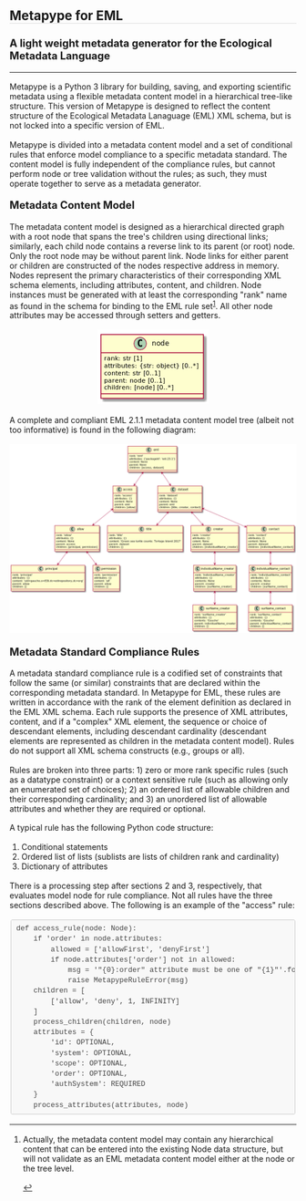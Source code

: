 <html><head><meta http-equiv="content-type" content="text/html; charset=UTF-8"></head><body>
<h1 style="margin:1.3em 0 1em;padding:0;font-weight:bold;font-size:1.6em;border-bottom:1pt solid #ddd;">Metapype for EML</h1>
<h4 style="margin:1.0em 0 1em;padding:0;font-weight:bold;font-size:1.3em;">A light weight metadata generator for the Ecological Metadata Language</h4>
<hr />
<p style="margin:1.2em 0;">Metapype is a Python 3 library for building, saving, and exporting
scientific metadata using a flexible metadata content model in a
hierarchical tree-like structure. This version of Metapype is designed
to reflect the content structure of the Ecological Metadata Lanaguage
(EML) XML schema, but is not locked into a specific version of EML.</p>
<p style="margin:1.2em 0;">Metapype is divided into a metadata content model and a set of conditional rules
that enforce model compliance to a specific metadata standard. The content model
is fully independent of the compliance rules, but cannot perform node or
tree validation without the rules; as such, they must operate together to serve
as a metadata generator.</p>
<h4 style="margin:1.0em 0 1em;padding:0;font-weight:bold;font-size:1.3em;">Metadata Content Model</h4>
<p style="margin:1.2em 0;">The metadata content model is designed as a hierarchical directed graph with a
root node that spans the tree's children using directional links; similarly,
each child node contains a reverse link to its parent (or root) node. Only the
root node may be without parent link. Node links for either parent or children
are constructed of the nodes respective address in memory. Nodes represent the
primary characteristics of their corresponding XML schema elements, including
attributes, content, and children. Node instances must be generated with at
least the corresponding &quot;rank&quot; name as found in the schema for binding to the
EML rule set<sup id="fnref-1"><a class="footnote-ref" href="#fn-1">1</a></sup>. All other node attributes may be accessed through setters and
getters.</p>
<p align="center"><img src="https://raw.githubusercontent.com/PASTAplus/metapype-eml/master/docs/node.png" /></p>
<p style="margin:1.2em 0;">A complete and compliant EML 2.1.1 metadata content model tree (albeit not too
informative) is found in the following diagram:</p>
<p align="center"><img src="https://raw.githubusercontent.com/PASTAplus/metapype-eml/master/docs/eml_model.png"/></p>
<h4 style="margin:1.0em 0 1em;padding:0;font-weight:bold;font-size:1.3em;">Metadata Standard Compliance Rules</h4>
<p style="margin:1.2em 0;">A metadata standard compliance rule is a codified set of constraints that follow
the same (or similar) constraints that are declared within the corresponding
metadata standard. In Metapype for EML, these rules are written in accordance
with the rank of the element definition as declared in the EML XML schema. Each
rule supports the presence of XML attributes, content, and if a &quot;complex&quot; XML
element, the sequence or choice of descendant elements, including descendant
cardinality (descendant elements are represented as children in the metadata
content model). Rules do not support all XML schema constructs (e.g., groups or
all).</p>
<p style="margin:1.2em 0;">Rules are broken into three parts: 1) zero or more rank specific rules (such as
a datatype constraint) or a context sensitive rule (such as allowing only an
enumerated set of choices); 2) an ordered list of allowable children and their
corresponding cardinality; and 3) an unordered list of allowable attributes and
whether they are required or optional.</p>
<p style="margin:1.2em 0;">A typical rule has the following Python code structure:</p>
<ol style="margin-left:1em;padding-left:0.5em;text-indent:0;">
  <li>Conditional statements</li>
  <li>Ordered list of lists (sublists are lists of children rank and cardinality)</li>
  <li>Dictionary of attributes</li>
</ol>
<p style="margin:1.2em 0;">There is a processing step after sections 2 and 3, respectively, that evaluates
model node for rule compliance. Not all rules have the three sections described
above. The following is an example of the &quot;access&quot; rule:</p>
<pre style="font-family:Consolas,Inconsolata,Courier,monospace;font-size:1em;line-height:1.3em;margin:1.2em 0;"><code style="background-color:#f8f8f8;border-radius:3px;border:1px solid #ccc;display:block;font-family:Consolas,Inconsolata,Courier,monospace;font-size:0.9em;margin:0 0.15em;overflow:auto;padding:0.5em 0.7em;white-space:pre;color:#444;">def access_rule(node: Node):
    if 'order' in node.attributes:
        allowed = ['allowFirst', 'denyFirst']
        if node.attributes['order'] not in allowed:
            msg = '&quot;{0}:order&quot; attribute must be one of &quot;{1}&quot;'.format(node.rank, allowed)
            raise MetapypeRuleError(msg)
    children = [
        ['allow', 'deny', 1, INFINITY]
    ]
    process_children(children, node)
    attributes = {
        'id': OPTIONAL,
        'system': OPTIONAL,
        'scope': OPTIONAL,
        'order': OPTIONAL,
        'authSystem': REQUIRED
    }
    process_attributes(attributes, node)
</code></pre>
<div class="footnotes">
  <hr />
  <ol>
    <li id="fn-1">
      <p style="margin:1.2em 0;">Actually, the metadata content model may contain any hierarchical
      content that can be entered into the existing Node data structure,
      but will not validate as an EML metadata content model either at
      the node or the tree level.</p>
      <a href="#fnref-1" class="footnote-backref">&#8617;</a>
    </li>
  </ol>
</div>

</body></html>

